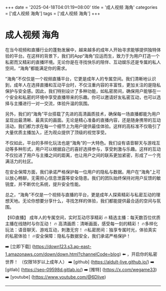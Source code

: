 +++
date = '2025-04-18T04:01:19+08:00'
title = '成人视频 海角'
categories = ['成人视频 海角']
tags = ['成人视频 海角']
+++

# 成人视频 海角

在当今视频和直播行业的蓬勃发展中，越来越多的成年人开始寻求能够提供独特体验的平台。在这样的背景下，我们的App“海角”应运而生，致力于为用户打造一个私密而又精彩的直播环境。无论你是在寻找快乐的陪伴、互动娱乐还是专属的私人空间，“海角”都能满足你的需求。

“海角”不仅仅是一个视频直播平台，它更是成年人的专属空间。我们清晰地认识到，成年人在选择直播和互动平台时，不仅注重内容的丰富性，更加关注的是隐私保护与安全感。因此，我们特别设计了多种功能，如私密房间，确保用户能够在一个安全和私密的环境中享受直播带来的乐趣。你可以邀请好友私密互动，也可以选择与主播进行一对一交流，体验升温的氛围。

另外，我们的“海角”平台搭载了先进的高清画质技术，确保每一场直播都能为用户呈现出最清晰、最真实的画面。无论是精心准备的直播内容，还是随身携带的互动活动，我们都力求在每一个细节上为用户提供最佳体验。这样的高标准不仅吸引了大量优质主播加入，还为观众提供了顶级的视觉享受。

不仅如此，平台的多样化玩法也是“海角”的一大特色。我们设有语音聊天与游戏互动等多种形式，用户可以根据自己的喜好选择参与，享受刺激与乐趣。这样的互动不仅拉进了用户与主播之间的距离，也让用户之间的联系更加紧密，形成了一个充满活力的社区。

在安全保障方面，我们承诺严格保护每一位用户的隐私与数据。用户在“海角”上可以放心畅聊，无需担心信息泄露等安全隐患。我们的团队始终保持对用户反馈的敏锐度，并不断优化系统，提升安全性能。

总之，“海角”不仅是一个视频与直播的平台，更是成年人探索精彩与私密互动的理想天地。无论你想要分享什么，寻找怎样的体验，我们都能提供最合适的空间与氛围。

【6D直播】
 成年人的专属空间，实时互动尽享精彩
🔥 精选主播：每天数百位优质主播在线随时与你互动！
🔥 高清画质：清晰画面，感受每一刻的精彩！
🔥多样化玩法：语音聊天、游戏互动，刺激无穷！
🔥私密房间：独享专属时光，体验真实的私密体验！
🔥安全保障：隐私与数据安全，我们承诺严格保护！

➡️ [立即下载] (https://down123.s3.ap-east-1.amazonaws.com/down/down.html?channelCode=blog) ⬅️ ，开启你的私密世界！
 （仅限18岁以上成年人）
➡️ [github] (https://aldult-live.github.io/)
➡️ [gitlab] (https://seo-09598d.gitlab.io/)
➡️ [推特] (https://x.com/wegame33)
➡️ [youtube] (https://www.youtube.com/@6Dlive)

---
